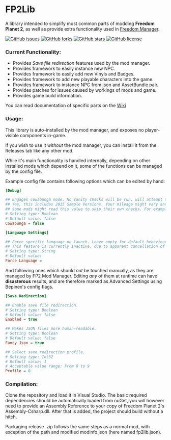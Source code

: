 # FP2Lib

A library intended to simplify most common parts of modding **Freedom Planet 2**, as well as provide extra functionality used in [Freedom Manager](https://github.com/Kuborros/FreedomManager).

<!-- Badges -->
[![GitHub issues](https://img.shields.io/github/issues/Kuborros/FP2Lib?style=flat)](https://github.com/Kuborros/FP2Lib/issues)
[![GitHub forks](https://img.shields.io/github/forks/Kuborros/FP2Lib?style=flat)](https://github.com/Kuborros/FP2Lib/network)
[![GitHub stars](https://img.shields.io/github/stars/Kuborros/FP2Lib?style=flat)](https://github.com/Kuborros/FP2Lib/stargazers)
[![GitHub license](https://img.shields.io/github/license/Kuborros/FP2Lib?style=flat)](https://github.com/Kuborros/FP2Lib/blob/master/LICENSE)

### Current Functionality:
* Provides *Save file redirection* features used by the mod manager.
* Provides framework to easily instance new NPC.
* Provides framework to easily add new Vinyls and Badges.
* Provides framework to add new playable characters into the game.
* Provides framework to instance NPC from json and AssetBundle pair.
* Provides patches for issues caused by workings of mods and game.
* Provides game build information.

You can read documentation of specific parts on the [Wiki](https://github.com/Kuborros/FP2Lib/wiki)

### Usage:

This library is auto-installed by the mod manager, and exposes no player-visible components in-game.

If you wish to use it _without_ the mod manager, you can install it from the Releases tab like any other mod.

While it's main functionality is handled internally, depending on other installed mods which depend on it, some of the functions can be managed by the config file. 

Example config file contains following options which can be edited by hand:
```ini
[Debug]

## Engages cowabunga mode. No sanity checks will be run, will attempt to hook in on any FP2 version.
## Yes, this includes 2015 Sample Versions. Your mileage might vary and bug reports with this mode on will *not* be accepted!
## Some mods might read this value to skip their own checks. For example, a character mod might elect to not check if the version of the game is compatible when this value is set.
# Setting type: Boolean
# Default value: false
Cowabunga = false

[Language Settings]

## Force specific language on launch. Leave empty for default behaviour. 
## This feature is currently inactive, due to apparent cancellation of FP2's language update.
# Setting type: String
# Default value: 
Force Language = 
```
And following ones which should _not_ be touched manually, as they are managed by FP2 Mod Manager. 
Editing _any_ of them at runtime can have **disasterous** results, and are therefore marked as Advanced Settings using Bepinex's config flags.
```ini
[Save Redirection]

## Enable save file redirection.
# Setting type: Boolean
# Default value: false
Enabled = true

## Makes JSON files more human-readable.
# Setting type: Boolean
# Default value: false
Fancy Json = true

## Select save redirection profile.
# Setting type: Int32
# Default value: 1
# Acceptable value range: From 0 to 9
Profile = 0
```

### Compilation:

Clone the repository and load it in Visual Studio. 
The basic required dependencies should be automatically loaded from nuGet, you will however need to provide an Assembly Reference to your copy of Freedom Planet 2's Assembly-Csharp.dll.
After that is added, the project should build without a hitch. 

Packaging release .zip follows the same steps as a normal mod, with exception of the path and modified modinfo.json (here named fp2lib.json).
